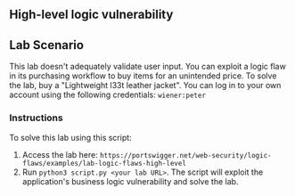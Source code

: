 ## High-level logic vulnerability
## Lab Scenario
This lab doesn't adequately validate user input. You can exploit a logic flaw in its purchasing workflow to buy items for an unintended price. To solve the lab, buy a "Lightweight l33t leather jacket".
You can log in to your own account using the following credentials: `wiener:peter`

### Instructions
To solve this lab using this script:
1. Access the lab here: `https://portswigger.net/web-security/logic-flaws/examples/lab-logic-flaws-high-level`
2. Run `python3 script.py <your lab URL>`. The script will exploit the application's business logic vulnerability and solve the lab.